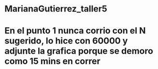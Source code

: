 # MarianaGutierrez_taller5
# En el punto 1 nunca corrio con el N sugerido, lo hice con 60000 y adjunte la grafica porque se demoro como 15 mins en correr
